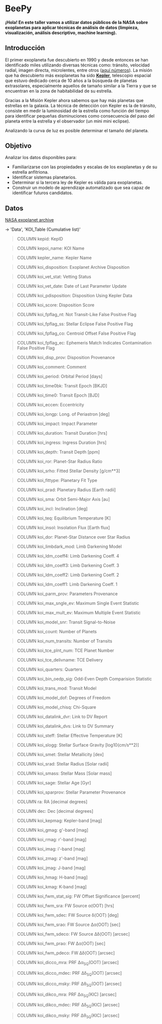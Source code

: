 # BeePy

#### ¡Hola! En este taller vamos a utilizar datos públicos de la NASA sobre exoplanetas para aplicar técnicas de análisis de datos (limpieza, visualización, análisis descriptivo, machine learning).

## Introducción

El primer exoplaneta fue descubierto en 1990 y desde entonces se han identificado miles utilizando diversas técnicas como: tránsito, velocidad radial, imagen directa, microlentes, entre otros ([aquí números](https://exoplanetarchive.ipac.caltech.edu/docs/counts_detail.html)). La misión que ha descubierto más exoplanetas ha sido [**Kepler**](https://www.nasa.gov/mission_pages/kepler/overview/index.html), telescopio espacial que estuvo dedicado cerca de 10 años a la búsqueda de planetas extrasolares, especialmente aquellos de tamaño similar a la Tierra y que se encuentran en la zona de habitabilidad de su estrella.

Gracias a la Misión Kepler ahora sabemos que hay más planetas que estrellas en la galaxia. La técnica de detección con Kepler es la de tránsito, consiste en medir la luminosidad de la estrella como función del tiempo para identificar pequeñas disminuciones como consecuencia del paso del planeta entre la estrella y el observador (un mini mini eclipse).

Analizando la curva de luz es posible determinar el tamaño del planeta. 

## Objetivo

Analizar los datos disponibles para: 

- Familiarizarse con las propiedades y escalas de los exoplanetas y de su estrella anfitriona.
- Identificar sistemas planetarios.
- Determinar si la tercera ley de Kepler es válida para exoplanetas.
- Construir un modelo de aprendizaje automatizado que sea capaz de identificar futuros candidatos. 


## Datos

[NASA exoplanet archive](https://exoplanetarchive.ipac.caltech.edu)

-> 'Data', 'KOI_Table (Cumulative list)'



> COLUMN kepid:          KepID

> COLUMN kepoi_name:     KOI Name

> COLUMN kepler_name:    Kepler Name

> COLUMN koi_disposition: Exoplanet Archive Disposition

> COLUMN koi_vet_stat:   Vetting Status

> COLUMN koi_vet_date:   Date of Last Parameter Update

> COLUMN koi_pdisposition: Disposition Using Kepler Data

> COLUMN koi_score:      Disposition Score

> COLUMN koi_fpflag_nt:  Not Transit-Like False Positive Flag

> COLUMN koi_fpflag_ss:  Stellar Eclipse False Positive Flag

> COLUMN koi_fpflag_co:  Centroid Offset False Positive Flag

> COLUMN koi_fpflag_ec:  Ephemeris Match Indicates Contamination False Positive Flag

> COLUMN koi_disp_prov:  Disposition Provenance

> COLUMN koi_comment:    Comment

> COLUMN koi_period:     Orbital Period [days]

> COLUMN koi_time0bk:    Transit Epoch [BKJD]

> COLUMN koi_time0:      Transit Epoch [BJD]

> COLUMN koi_eccen:      Eccentricity

> COLUMN koi_longp:      Long. of Periastron [deg]

> COLUMN koi_impact:     Impact Parameter

> COLUMN koi_duration:   Transit Duration [hrs]

> COLUMN koi_ingress:    Ingress Duration [hrs]

> COLUMN koi_depth:      Transit Depth [ppm]

> COLUMN koi_ror:        Planet-Star Radius Ratio

> COLUMN koi_srho:       Fitted Stellar Density [g/cm**3]

> COLUMN koi_fittype:    Planetary Fit Type

> COLUMN koi_prad:       Planetary Radius [Earth radii]

> COLUMN koi_sma:        Orbit Semi-Major Axis [au]

> COLUMN koi_incl:       Inclination [deg]

> COLUMN koi_teq:        Equilibrium Temperature [K]

> COLUMN koi_insol:      Insolation Flux [Earth flux]

> COLUMN koi_dor:        Planet-Star Distance over Star Radius

> COLUMN koi_limbdark_mod: Limb Darkening Model

> COLUMN koi_ldm_coeff4: Limb Darkening Coeff. 4

> COLUMN koi_ldm_coeff3: Limb Darkening Coeff. 3

> COLUMN koi_ldm_coeff2: Limb Darkening Coeff. 2

> COLUMN koi_ldm_coeff1: Limb Darkening Coeff. 1

> COLUMN koi_parm_prov:  Parameters Provenance

> COLUMN koi_max_sngle_ev: Maximum Single Event Statistic

> COLUMN koi_max_mult_ev: Maximum Multiple Event Statistic

> COLUMN koi_model_snr:  Transit Signal-to-Noise

> COLUMN koi_count:      Number of Planets

> COLUMN koi_num_transits: Number of Transits

> COLUMN koi_tce_plnt_num: TCE Planet Number

> COLUMN koi_tce_delivname: TCE Delivery

> COLUMN koi_quarters:   Quarters

> COLUMN koi_bin_oedp_sig: Odd-Even Depth Comparision Statistic

> COLUMN koi_trans_mod:  Transit Model

> COLUMN koi_model_dof:  Degrees of Freedom

> COLUMN koi_model_chisq: Chi-Square

> COLUMN koi_datalink_dvr: Link to DV Report

> COLUMN koi_datalink_dvs: Link to DV Summary

> COLUMN koi_steff:      Stellar Effective Temperature [K]

> COLUMN koi_slogg:      Stellar Surface Gravity [log10(cm/s**2)]

> COLUMN koi_smet:       Stellar Metallicity [dex]

> COLUMN koi_srad:       Stellar Radius [Solar radii]

> COLUMN koi_smass:      Stellar Mass [Solar mass]

> COLUMN koi_sage:       Stellar Age [Gyr]

> COLUMN koi_sparprov:   Stellar Parameter Provenance

> COLUMN ra:             RA [decimal degrees]

> COLUMN dec:            Dec [decimal degrees]

> COLUMN koi_kepmag:     Kepler-band [mag]

> COLUMN koi_gmag:       g'-band [mag]

> COLUMN koi_rmag:       r'-band [mag]

> COLUMN koi_imag:       i'-band [mag]

> COLUMN koi_zmag:       z'-band [mag]

> COLUMN koi_jmag:       J-band [mag]

> COLUMN koi_hmag:       H-band [mag]

> COLUMN koi_kmag:       K-band [mag]

> COLUMN koi_fwm_stat_sig: FW Offset Significance [percent]

> COLUMN koi_fwm_sra:    FW Source &alpha;(OOT) [hrs]

> COLUMN koi_fwm_sdec:   FW Source &delta;(OOT) [deg]

> COLUMN koi_fwm_srao:   FW Source &Delta;&alpha;(OOT) [sec]

> COLUMN koi_fwm_sdeco:  FW Source &Delta;&delta;(OOT) [arcsec]

> COLUMN koi_fwm_prao:   FW &Delta;&alpha;(OOT) [sec]

> COLUMN koi_fwm_pdeco:  FW &Delta;&delta;(OOT) [arcsec]

> COLUMN koi_dicco_mra:  PRF &Delta;&alpha;<sub>SQ</sub>(OOT) [arcsec]

> COLUMN koi_dicco_mdec: PRF &Delta;&delta;<sub>SQ</sub>(OOT) [arcsec]

> COLUMN koi_dicco_msky: PRF &Delta;&theta;<sub>SQ</sub>(OOT) [arcsec]

> COLUMN koi_dikco_mra:  PRF &Delta;&alpha;<sub>SQ</sub>(KIC) [arcsec]

> COLUMN koi_dikco_mdec: PRF &Delta;&delta;<sub>SQ</sub>(KIC) [arcsec]

> COLUMN koi_dikco_msky: PRF &Delta;&theta;<sub>SQ</sub>(KIC) [arcsec]